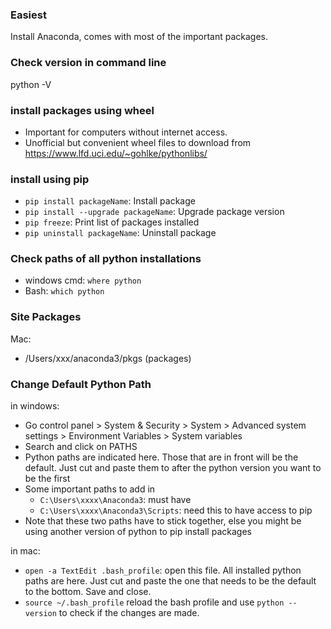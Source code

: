 ### Easiest
Install Anaconda, comes with most of the important packages.

### Check version in command line
python -V

### install packages using wheel
   * Important for computers without internet access.
   * Unofficial but convenient wheel files to download from https://www.lfd.uci.edu/~gohlke/pythonlibs/

### install using pip
  * ``pip install packageName``: Install package
  * ``pip install --upgrade packageName``: Upgrade package version
  * ``pip freeze``: Print list of packages installed
  * ``pip uninstall packageName``: Uninstall package

### Check paths of all python installations
  * windows cmd: `where python`
  * Bash: `which python`

### Site Packages
Mac:
  * /Users/xxx/anaconda3/pkgs (packages)


### Change Default Python Path

in windows:
  
  * Go control panel > System & Security > System > Advanced system settings > Environment Variables > System variables
  * Search and click on PATHS
  * Python paths are indicated here. Those that are in front will be the default. Just cut and paste them to after the python version you want to be the first
  * Some important paths to add in
      - ``C:\Users\xxxx\Anaconda3``: must have 
      - ``C:\Users\xxxx\Anaconda3\Scripts``: need this to have access to pip
  * Note that these two paths have to stick together, else you might be using another version of python to pip install packages
  
in mac:

  * ``open -a TextEdit .bash_profile``: open this file. All installed python paths are here. Just cut and paste the one that needs to be the default to the bottom. Save and close.
  * ``source ~/.bash_profile`` reload the bash profile and use ``python --version`` to check if the changes are made.
  